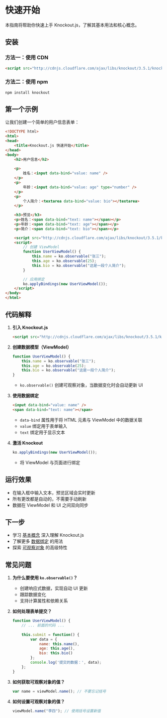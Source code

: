 # 快速开始

本指南将帮助你快速上手 Knockout.js，了解其基本用法和核心概念。

## 安装

### 方法一：使用 CDN

```html
<script src="http://cdnjs.cloudflare.com/ajax/libs/knockout/3.5.1/knockout-min.js"></script>
```

### 方法二：使用 npm

```bash
npm install knockout
```

## 第一个示例

让我们创建一个简单的用户信息表单：

```html
<!DOCTYPE html>
<html>
<head>
    <title>Knockout.js 快速开始</title>
</head>
<body>
    <h2>用户信息</h2>
    
    <p>
        姓名：<input data-bind="value: name" />
    </p>
    <p>
        年龄：<input data-bind="value: age" type="number" />
    </p>
    <p>
        个人简介：<textarea data-bind="value: bio"></textarea>
    </p>
    
    <h3>预览</h3>
    <p>姓名：<span data-bind="text: name"></span></p>
    <p>年龄：<span data-bind="text: age"></span></p>
    <p>简介：<span data-bind="text: bio"></span></p>

    <script src="http://cdnjs.cloudflare.com/ajax/libs/knockout/3.5.1/knockout-min.js"></script>
    <script>
        // 创建 ViewModel
        function UserViewModel() {
            this.name = ko.observable("张三");
            this.age = ko.observable(25);
            this.bio = ko.observable("这是一段个人简介");
        }

        // 应用绑定
        ko.applyBindings(new UserViewModel());
    </script>
</body>
</html>
```

## 代码解释

1. **引入 Knockout.js**
   ```html
   <script src="http://cdnjs.cloudflare.com/ajax/libs/knockout/3.5.1/knockout-min.js"></script>
   ```

2. **创建数据模型（ViewModel）**
   ```javascript
   function UserViewModel() {
       this.name = ko.observable("张三");
       this.age = ko.observable(25);
       this.bio = ko.observable("这是一段个人简介");
   }
   ```
   - `ko.observable()` 创建可观察对象，当数据变化时会自动更新 UI

3. **使用数据绑定**
   ```html
   <input data-bind="value: name" />
   <span data-bind="text: name"></span>
   ```
   - `data-bind` 属性用于将 HTML 元素与 ViewModel 中的数据关联
   - `value` 绑定用于表单输入
   - `text` 绑定用于显示文本

4. **激活 Knockout**
   ```javascript
   ko.applyBindings(new UserViewModel());
   ```
   - 将 ViewModel 与页面进行绑定

## 运行效果

- 在输入框中输入文本，预览区域会实时更新
- 所有更改都是自动的，不需要手动刷新
- 数据在 ViewModel 和 UI 之间双向同步

## 下一步

- 学习 [基本概念](concepts.md) 深入理解 Knockout.js
- 了解更多 [数据绑定](../bindings/text-appearance.md) 的用法
- 探索 [可观察对象](../core/observables.md) 的高级特性

## 常见问题

1. **为什么要使用 `ko.observable()`？**
   - 创建响应式数据，实现自动 UI 更新
   - 跟踪数据变化
   - 支持计算属性和依赖关系

2. **如何处理表单提交？**
   ```javascript
   function UserViewModel() {
       // ... 前面的代码 ...
       
       this.submit = function() {
           var data = {
               name: this.name(),
               age: this.age(),
               bio: this.bio()
           };
           console.log('提交的数据：', data);
       };
   }
   ```

3. **如何获取可观察对象的值？**
   ```javascript
   var name = viewModel.name(); // 不要忘记括号
   ```

4. **如何设置可观察对象的值？**
   ```javascript
   viewModel.name("李四"); // 使用括号设置新值
   ``` 